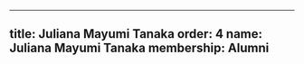 ---
  title: Juliana Mayumi Tanaka
  order: 4
  name: Juliana Mayumi Tanaka
  membership: Alumni
  ---
  